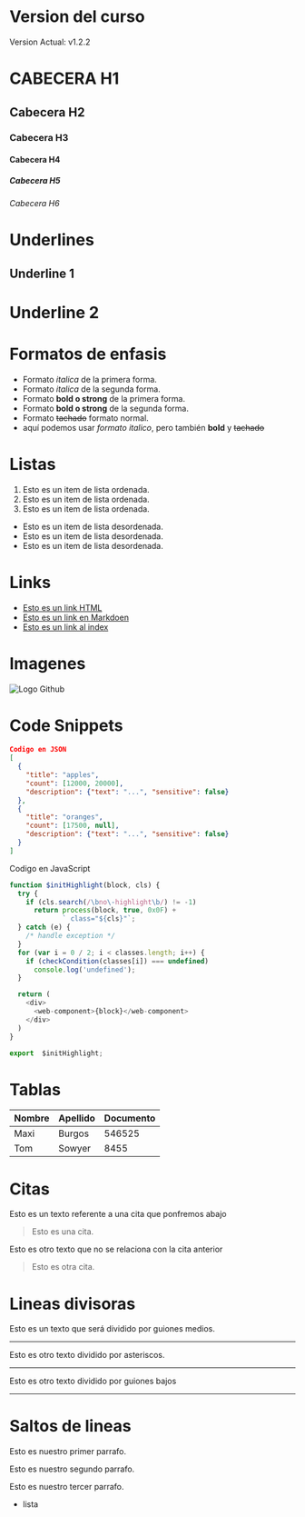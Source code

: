 # Version del curso
Version Actual: v1.2.2

# CABECERA H1
## Cabecera H2
### Cabecera H3
#### Cabecera H4
##### Cabecera H5
###### Cabecera H6


# Underlines
Underline 1
-----------

Underline 2
===========

# Formatos de enfasis
- Formato *italica* de la primera forma.
- Formato _italica_ de la segunda forma. 
- Formato **bold o strong** de la primera forma.
- Formato __bold o strong__ de la segunda forma.
- Formato ~~tachado~~ formato normal. 
- aquí podemos usar *formato italico*, pero también **bold** y ~~tachado~~ 

# Listas
1. Esto es un item de lista ordenada.
2. Esto es un item de lista ordenada.
3. Esto es un item de lista ordenada.
- Esto es un item de lista desordenada.
- Esto es un item de lista desordenada.
- Esto es un item de lista desordenada.

# Links
- <a href="https://www.google.vom">Esto es un link HTML</a>
- [Esto es un link en Markdoen](https://www.google.com)
- [Esto es un link al index](index.html)

# Imagenes
![Logo Github](https://pngimg.com/uploads/github/github_PNG60.png)

# Code Snippets

```JSON
Codigo en JSON
[
  {
    "title": "apples",
    "count": [12000, 20000],
    "description": {"text": "...", "sensitive": false}
  },
  {
    "title": "oranges",
    "count": [17500, null],
    "description": {"text": "...", "sensitive": false}
  }
]
```
Codigo en JavaScript
```Javascript
function $initHighlight(block, cls) {
  try {
    if (cls.search(/\bno\-highlight\b/) != -1)
      return process(block, true, 0x0F) +
             ` class="${cls}"`;
  } catch (e) {
    /* handle exception */
  }
  for (var i = 0 / 2; i < classes.length; i++) {
    if (checkCondition(classes[i]) === undefined)
      console.log('undefined');
  }

  return (
    <div>
      <web-component>{block}</web-component>
    </div>
  )
}

export  $initHighlight;
```
# Tablas
| Nombre | Apellido | Documento |
| ------ | -------- | --------- |
| Maxi   | Burgos   | 546525    |
| Tom    | Sowyer   | 8455      |

# Citas
Esto es un texto referente a una cita que ponfremos abajo
> Esto es una cita.

Esto es otro texto que no se relaciona con la cita anterior
> Esto es otra cita.

# Lineas divisoras
Esto es un texto que será dividido por guiones medios.

---
Esto es otro texto dividido por asteriscos.

***

Esto es otro texto dividido por guiones bajos

___

# Saltos de lineas
Esto es nuestro primer parrafo.

Esto es nuestro segundo parrafo.

Esto es nuestro tercer parrafo.
- lista

